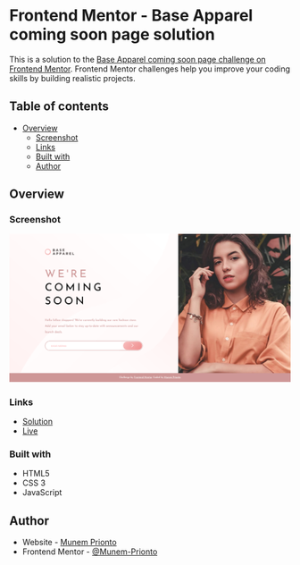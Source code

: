 # Frontend Mentor - Base Apparel coming soon page solution

This is a solution to the [Base Apparel coming soon page challenge on Frontend Mentor](https://www.frontendmentor.io/challenges/base-apparel-coming-soon-page-5d46b47f8db8a7063f9331a0). Frontend Mentor challenges help you improve your coding skills by building realistic projects. 


## Table of contents

- [Overview](#overview)
  - [Screenshot](#screenshot)
  - [Links](#links)
  - [Built with](#built-with)
  - [Author](#author)


## Overview

### Screenshot

![](./ss.png)


### Links

- [Solution](https://github.com/Munem-Prionto/frontendmentor.io/tree/main/base-apparel-coming-soon)
- [Live](https://base-apparel-coming-soon-mp.netlify.app/)


### Built with

- HTML5
- CSS 3
- JavaScript


## Author

- Website - [Munem Prionto](https://munemprionto.netlify.app)
- Frontend Mentor - [@Munem-Prionto](https://www.frontendmentor.io/profile/Munem-Prionto)


